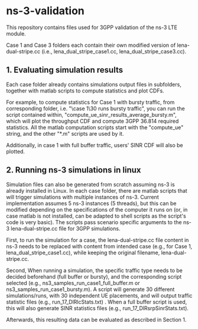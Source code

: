 # ns-3-validation

This repository contains files used for 3GPP validation of the ns-3 LTE module.

Case 1 and Case 3 folders each contain their own modified version of lena-dual-stripe.cc (i.e., lena_dual_stripe_case1.cc, lena_dual_stripe_case3.cc). 

## 1. Evaluating simulation results

Each case folder already contains simulations output files in subfolders, together with matlab scripts to compute statistics and plot CDFs.

For example, to compute statistics for Case 1 with bursty traffic, from corresponding folder, i.e. "\case 1\30 runs bursty traffic\", you can run the script contained within, "compute_ue_sinr_results_average_bursty.m", which will plot the throughput CDF and compute 3GPP 36.814 required statistics. All the matlab computation scripts start with the "compute_ue" string, and the other "\*.m" scripts are used by it.

Additionally, in case 1 with full buffer traffic, users' SINR CDF will also be plotted.

## 2. Running ns-3 simulations in linux

Simulation files can also be generated from scratch assuming ns-3 is already installed in Linux. In each case folder, there are matlab scripts that will trigger simulations with multiple instances of ns-3. Current implementation assumes 5 ns-3 instances (5 threads), but this can be modified depending on the specifications of the computer it runs on (or, in case matlab is not installed, can be adapted to shell scripts as the script's code is very basic). The scripts pass scenario specific arguments to the ns-3 lena-dual-stripe.cc file for 3GPP simulations.

First, to run the simulation for a case, the lena-dual-stripe.cc file content in ns-3 needs to be replaced with content from intended case (e.g., for Case 1, lena_dual_stripe_case1.cc), while keeping the original filename, lena-dual-stripe.cc. 

Second, When running a simulation, the specific traffic type needs to be decided beforehand (full buffer or bursty), and the corresponding script selected (e.g., ns3_samples_run_case1_full_buffer.m or ns3_samples_run_case1_bursty.m). A script will generate 30 different simulations/runs, with 30 independent UE placements, and will output traffic statistic files (e.g., run_17_DlRlcStats.txt) . When a full buffer script is used, this will also generate SINR statistics files (e.g., run_17_DlRsrpSinrStats.txt).

Afterwards, this resulting data can be evaluated as described in Section 1.




